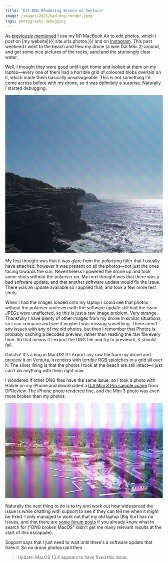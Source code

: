 ```yaml
---
title: "DJI DNG Rendering Broken on Ventura"
image: /images/2023/bad-dng-render.jpeg
tags: photography debugging
---
```


As [previously mentioned](/2022/03/20/the-good-and-bad-of-photos-for-macos/) I use my M1 MacBook Air to edit photos, which I post on [my website]({{ site.urls.photos }}) and on [Instagram](https://instagram.com/willhbr). This past weekend I went to the beach and flew my drone (a wee DJI Mini 2) around, and got some nice pictures of the rocks, sand and the stunningly clear water.

Well, I thought they were good until I got home and looked at them on my laptop—every one of them had a horrible grid of coloured blobs overlaid on it, which made them basically unsalvageable. This is not something I'd come across before with my drone, so it was definitely a surprise. Naturally I started debugging.

![A photo from my DJI Mini 2 with coloured splotches over it in a grid](/images/2023/bad-dng-render.jpeg)

My first thought was that it was glare from the polarising filter that I usually have attached, however it was present on all the photos—not just the ones facing towards the sun. Nevertheless I powered the drone up and took some shots without the polariser on. My next thought was that there was a bad software update, and that another software update would fix the issue. There was an update available so I applied that, and took a few more test shots.

When I had the images loaded onto my laptop I could see that photos without the polariser and even with the software update still had the issue. JPEGs were unaffected, so this is just a raw image problem. Very strange. Thankfully I have plenty of other images from my drone in similar situations, so I can compare and see if maybe I was missing something. There aren't any issues with any of my old photos, but then I remember that Photos is probably caching a decoded preview, rather than reading the raw file every time. So that means if I export the DNG file and try to preview it, it _should_ fail.

Gotcha! It's a bug in MacOS! If I export any raw file from my drone and preview it on Ventura, it renders with terrible RGB splotches in a grid all over it. The silver lining is that the photos I took at the beach are still intact—I just can't do anything with them right now.

I wondered if other DNG files have the same issue, so I took a photo with Halide on my iPhone and downloaded a [DJI Mini 3 Pro sample image](https://www.dpreview.com/sample-galleries/2271796398/dji-mini-3-pro-sample-gallery/3814760755) from DPReview. The iPhone photo rendered fine, and the Mini 3 photo was even more broken than my photos:

![Sample photo from Mini 3 Pro with brightly coloured vertical lines all the way across the image](/images/2023/bad-mini-3-pro.jpeg)

Naturally the next thing to do is to try and work out how widespread the issue is while chatting with support to see if they can tell me when it might be fixed. I only managed to work out that my old laptop (Big Sur) has no issues, and that there are [some forum posts](https://www.pixelmator.com/community/viewtopic.php?p=72482#p72482) if you already know what to search for ("DNG broken MacOS" didn't get me many relevant results at the start of this escapade).

Support says that I just need to wait until there's a software update that fixes it. So no drone photos until then.

> Update: MacOS 13.4 appears to have fixed this issue.

